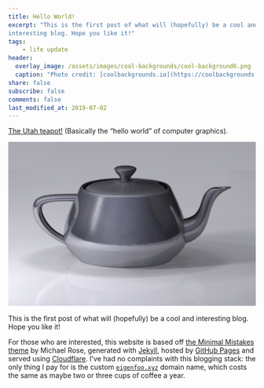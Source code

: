 ```yaml
---
title: Hello World!
excerpt: "This is the first post of what will (hopefully) be a cool and
interesting blog. Hope you like it!"
tags:
    - life update
header:
  overlay_image: /assets/images/cool-backgrounds/cool-background6.png
  caption: "Photo credit: [coolbackgrounds.io](https://coolbackgrounds.io/)"
share: false
subscribe: false
comments: false
last_modified_at: 2019-07-02
---
```


[The Utah teapot!](https://en.wikipedia.org/wiki/Utah_teapot) (Basically the
“hello world” of computer graphics).

![The Utah teapot](/assets/images/utah-teapot.png)

This is the first post of what will (hopefully) be a cool and interesting blog.
Hope you like it!

For those who are interested, this website is based off [the Minimal Mistakes
theme](https://mmistakes.github.io/minimal-mistakes/) by Michael Rose, generated
with [Jekyll](https://jekyllrb.com), hosted by [GitHub
Pages](https://pages.github.com/) and served using
[Cloudflare](https://www.cloudflare.com/). I've had no complaints with this
blogging stack: the only thing I pay for is the custom
[`eigenfoo.xyz`](https://eigenfoo.xyz/) domain name, which costs the same as
maybe two or three cups of coffee a year.
